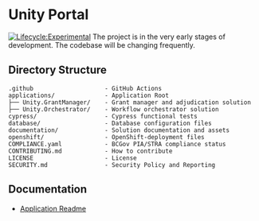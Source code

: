 # Unity Portal
[![Lifecycle:Experimental](https://img.shields.io/badge/Lifecycle-Experimental-339999)](https://github.com/bcgov/repomountie/blob/master/doc/lifecycle-badges.md)
The project is in the very early stages of development. The codebase will be changing frequently.

## Directory Structure

    .github                    - GitHub Actions
    applications/              - Application Root
    ├── Unity.GrantManager/    - Grant manager and adjudication solution
    ├── Unity.Orchestrator/    - Workflow orchestrator solution
    cypress/                   - Cypress functional tests
    database/                  - Database configuration files
    documentation/             - Solution documentation and assets
    openshift/                 - OpenShift-deployment files
    COMPLIANCE.yaml            - BCGov PIA/STRA compliance status
    CONTRIBUTING.md            - How to contribute
    LICENSE                    - License
    SECURITY.md                - Security Policy and Reporting

## Documentation

- [Application Readme](applications/README.md)
